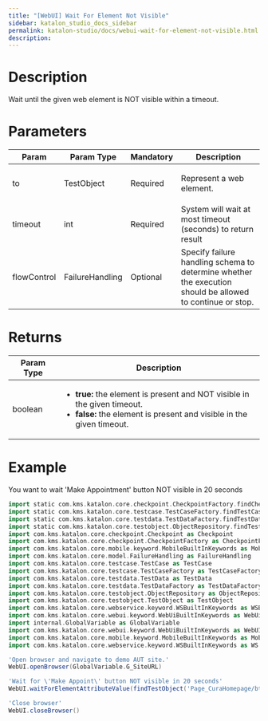 ```yaml
---
title: "[WebUI] Wait For Element Not Visible" 
sidebar: katalon_studio_docs_sidebar
permalink: katalon-studio/docs/webui-wait-for-element-not-visible.html 
description: 
---
```

Description
===========

Wait until the given web element is NOT visible within a timeout.

Parameters
==========

<table><thead><tr><th>Param</th><th>Param Type</th><th>Mandatory</th><th>Description</th></tr></thead><tbody><tr><td><span>to</span></td><td>TestObject</td><td>Required</td><td><p><span>Represent a web element.</span></p></td></tr><tr><td>timeout</td><td>int</td><td>Required</td><td><span>System will wait at most timeout (seconds) to return result</span></td></tr><tr><td><span>flowControl</span></td><td>FailureHandling</td><td>Optional</td><td>Specify <a>failure handling</a> schema to determine whether the execution should be allowed to continue or stop.</td></tr></tbody></table>

Returns
=======

<table><thead><tr><th>Param Type</th><th>Description</th></tr></thead><tbody><tr><td>boolean</td><td><ul><li><strong>true: </strong>the element is present and NOT visible in the given timeout.</li><li><strong>false:</strong> the element is present and visible i<span>n the given timeout.</span></li></ul></td></tr></tbody></table>

Example
=======

You want to wait 'Make Appointment' button NOT visible in 20 seconds

```groovy
import static com.kms.katalon.core.checkpoint.CheckpointFactory.findCheckpoint
import static com.kms.katalon.core.testcase.TestCaseFactory.findTestCase
import static com.kms.katalon.core.testdata.TestDataFactory.findTestData
import static com.kms.katalon.core.testobject.ObjectRepository.findTestObject
import com.kms.katalon.core.checkpoint.Checkpoint as Checkpoint
import com.kms.katalon.core.checkpoint.CheckpointFactory as CheckpointFactory
import com.kms.katalon.core.mobile.keyword.MobileBuiltInKeywords as MobileBuiltInKeywords
import com.kms.katalon.core.model.FailureHandling as FailureHandling
import com.kms.katalon.core.testcase.TestCase as TestCase
import com.kms.katalon.core.testcase.TestCaseFactory as TestCaseFactory
import com.kms.katalon.core.testdata.TestData as TestData
import com.kms.katalon.core.testdata.TestDataFactory as TestDataFactory
import com.kms.katalon.core.testobject.ObjectRepository as ObjectRepository
import com.kms.katalon.core.testobject.TestObject as TestObject
import com.kms.katalon.core.webservice.keyword.WSBuiltInKeywords as WSBuiltInKeywords
import com.kms.katalon.core.webui.keyword.WebUiBuiltInKeywords as WebUiBuiltInKeywords
import internal.GlobalVariable as GlobalVariable
import com.kms.katalon.core.webui.keyword.WebUiBuiltInKeywords as WebUI
import com.kms.katalon.core.mobile.keyword.MobileBuiltInKeywords as Mobile
import com.kms.katalon.core.webservice.keyword.WSBuiltInKeywords as WS

'Open browser and navigate to demo AUT site.'
WebUI.openBrowser(GlobalVariable.G_SiteURL)

'Wait for \'Make Appoint\' button NOT visible in 20 seconds'
WebUI.waitForElementAttributeValue(findTestObject('Page_CuraHomepage/btn_MakeAppointment'), 'id', 'btnMakeAppointment', 20)

'Close browser'
WebUI.closeBrowser()
```